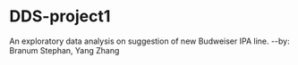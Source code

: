 # DDS-project1
An exploratory data analysis on suggestion of new Budweiser IPA line.
--by: Branum Stephan, Yang Zhang
